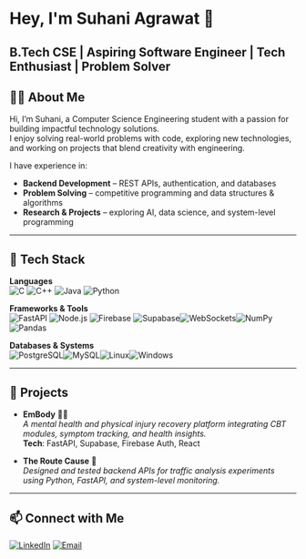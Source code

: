 # Hey, I'm Suhani Agrawat 👋  

**B.Tech CSE | Aspiring Software Engineer | Tech Enthusiast | Problem Solver**    
---

## 👩‍💻 About Me  
Hi, I’m Suhani, a Computer Science Engineering student with a passion for building impactful technology solutions.  
I enjoy solving real-world problems with code, exploring new technologies, and working on projects that blend creativity with engineering.  

I have experience in:  
- **Backend Development** – REST APIs, authentication, and databases  
- **Problem Solving** – competitive programming and data structures & algorithms  
- **Research & Projects** – exploring AI, data science, and system-level programming  

---

## 🚀 Tech Stack  

**Languages**  
![C](https://img.shields.io/badge/C-00599C?style=for-the-badge&logo=c&logoColor=white)  ![C++](https://img.shields.io/badge/C++-00599C?style=for-the-badge&logo=cplusplus&logoColor=white)  ![Java](https://img.shields.io/badge/Java-ED8B00?style=for-the-badge&logo=openjdk&logoColor=white)  ![Python](https://img.shields.io/badge/Python-3776AB?style=for-the-badge&logo=python&logoColor=white)  

**Frameworks & Tools**   
![FastAPI](https://img.shields.io/badge/FastAPI-009688?style=for-the-badge&logo=fastapi&logoColor=white)  ![Node.js](https://img.shields.io/badge/Node.js-339933?style=for-the-badge&logo=node-dot-js&logoColor=white) ![Firebase](https://img.shields.io/badge/Firebase-FFCA28?style=for-the-badge&logo=firebase&logoColor=black)  ![Supabase](https://img.shields.io/badge/Supabase-3ECF8E?style=for-the-badge&logo=supabase&logoColor=white)![WebSockets](https://img.shields.io/badge/WebSockets-010101?style=for-the-badge&logo=socketdotio&logoColor=white)![NumPy](https://img.shields.io/badge/NumPy-013243?style=for-the-badge&logo=numpy&logoColor=white)![Pandas](https://img.shields.io/badge/Pandas-150458?style=for-the-badge&logo=pandas&logoColor=white)  

**Databases & Systems**  
![PostgreSQL](https://img.shields.io/badge/PostgreSQL-316192?style=for-the-badge&logo=postgresql&logoColor=white)![MySQL](https://img.shields.io/badge/MySQL-4479A1?style=for-the-badge&logo=mysql&logoColor=white)![Linux](https://img.shields.io/badge/Linux-FCC624?style=for-the-badge&logo=linux&logoColor=black)![Windows](https://img.shields.io/badge/Windows-0078D6?style=for-the-badge&logo=windows&logoColor=white)  

---

## 📌 Projects  

- **EmBody** 🧠💪  
  *A mental health and physical injury recovery platform integrating CBT modules, symptom tracking, and health insights.*  
  **Tech**: FastAPI, Supabase, Firebase Auth, React  

- **The Route Cause** 🚦  
  *Designed and tested backend APIs for traffic analysis experiments using Python, FastAPI, and system-level monitoring.*  

---

## 📫 Connect with Me  
[![LinkedIn](https://img.shields.io/badge/LinkedIn-0A66C2?style=for-the-badge&logo=linkedin&logoColor=white)](www.linkedin.com/in/suhani-deepak-agrawat) [![Email](https://img.shields.io/badge/Email-D14836?style=for-the-badge&logo=gmail&logoColor=white)](mailto:simplysuhani112@gmail.com)  
